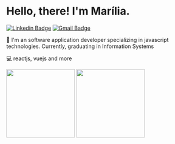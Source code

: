 # Hello, there! I'm Marília. 

[![Linkedin Badge](https://img.shields.io/badge/-Marília%20Câmara-6633cc?style=flat-square&logo=Linkedin&logoColor=white&link=https://www.linkedin.com/in/mariliacamara/)](https://www.linkedin.com/in/mariliacamara/) 
[![Gmail Badge](https://img.shields.io/badge/-mariliacamara.dev@gmail.com-6633cc?style=flat-square&logo=Gmail&logoColor=white&link=mailto:mariliacamara.dev@gmail.com)](mailto:mariliacamara.dev@gmail.com)


🚀 I'm an software application developer specializing in javascript technologies. Currently, graduating in Information Systems

💻 reactjs, vuejs and more

<img height="180em" src="https://github-readme-stats.vercel.app/api?username=mariliacamara&count_private=true&show_icons=true&bg_color=30,000,000&border_color=000&title_color=fff&text_color=fff&icon_color=fff"/> <img height="180em" src="https://github-readme-stats-eight-theta.vercel.app/api/top-langs/?username=mariliacamara&layout=compact&langs_count=8&include_all_commits=true&count_private=true&bg_color=30,fff,fff&title_color=000&text_color=000&icon_color=fff">

